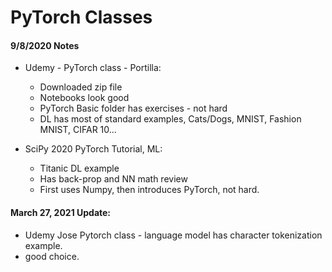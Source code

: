 # PyTorch Classes  

#### 9/8/2020 Notes  

  * Udemy - PyTorch class - Portilla:  
    - Downloaded zip file  
    - Notebooks look good  
    - PyTorch Basic folder has exercises - not hard  
    - DL has most of standard examples, Cats/Dogs, MNIST, Fashion MNIST, CIFAR 10...  
    
  * SciPy 2020 PyTorch Tutorial, ML:  
    - Titanic DL example  
    - Has back-prop and NN math review  
    - First uses Numpy, then introduces PyTorch, not hard.  
    
#### March 27, 2021 Update:  
 * Udemy Jose Pytorch class - language model has character tokenization example.  
 * good choice.   
  
